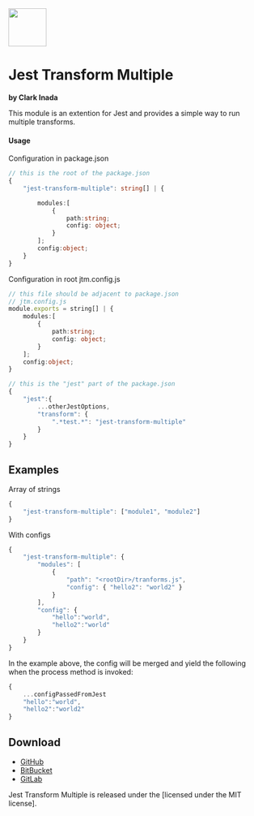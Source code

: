 <img src="http://craydent.com/JsonObjectEditor/img/svgs/craydent-logo.svg" width=75 height=75/>

# Jest Transform Multiple
**by Clark Inada**

This module is an extention for Jest and provides a simple way to run multiple transforms.

#### Usage
Configuration in package.json
```ts
// this is the root of the package.json
{
    "jest-transform-multiple": string[] | {

        modules:[
            {
                path:string;
                config: object;
            }
        ];
        config:object;
    }
}
```

Configuration in root jtm.config.js
```ts
// this file should be adjacent to package.json
// jtm.config.js
module.exports = string[] | {
    modules:[
        {
            path:string;
            config: object;
        }
    ];
    config:object;
}
```

```js
// this is the "jest" part of the package.json
{
    "jest":{
        ...otherJestOptions,
        "transform": {
            ".*test.*": "jest-transform-multiple"
        }
    }
}
```

## Examples
Array of strings
```js
{
    "jest-transform-multiple": ["module1", "module2"]
}
```
With configs
```js
{
    "jest-transform-multiple": {
        "modules": [
            {
                "path": "<rootDir>/tranforms.js",
                "config": { "hello2": "world2" }
            }
        ],
        "config": {
            "hello":"world",
            "hello2":"world"
        }
    }
}
```
In the example above, the config will be merged and yield the following when the process method is invoked:
```js
{
    ...configPassedFromJest
    "hello":"world",
    "hello2":"world2"
}
```

## Download

 * [GitHub](https://github.com/craydent/jest-transform-multiple)
 * [BitBucket](https://bitbucket.org/cinada/jest-transform-multiple)
 * [GitLab](https://gitlab.com/craydent/jest-transform-multiple)

Jest Transform Multiple is released under the [licensed under the MIT license].